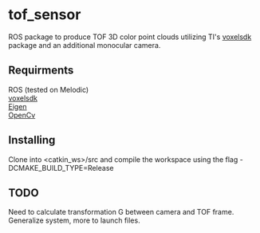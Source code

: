 # tof_sensor
ROS package to produce TOF 3D color point clouds utilizing TI's [voxelsdk](https://github.com/3dtof/voxelsdk) package and an additional monocular camera.

## Requirments
ROS (tested on Melodic)  
[voxelsdk](https://github.com/3dtof/voxelsdk)  
[Eigen](http://eigen.tuxfamily.org/index.php?title=Main_Page)  
[OpenCv](https://opencv.org/)

## Installing
Clone into <catkin_ws>/src and compile the workspace using the flag -DCMAKE_BUILD_TYPE=Release   

## TODO
Need to calculate transformation G between camera and TOF frame.  
Generalize system, more to launch files.  
